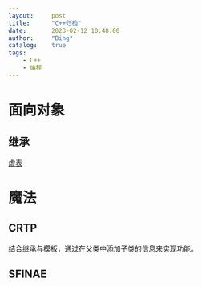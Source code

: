 ```yaml
---
layout:     post
title:      "C++归档"
date:       2023-02-12 10:48:00
author:     "Bing"
catalog:    true
tags:
    - C++
    - 编程
---
```


# 面向对象
## 继承
[虚表](https://www.learncpp.com/cpp-tutorial/the-virtual-table/)

# 魔法
## CRTP
结合继承与模板，通过在父类中添加子类的信息来实现功能。

## SFINAE